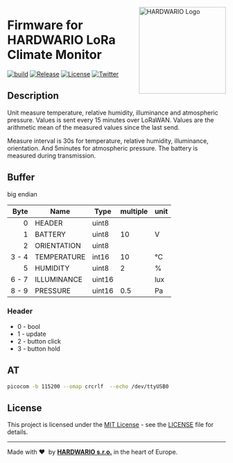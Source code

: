 <a href="https://www.hardwario.com/"><img src="https://www.hardwario.com/ci/assets/hw-logo.svg" width="200" alt="HARDWARIO Logo" align="right"></a>

# Firmware for HARDWARIO LoRa Climate Monitor

[![build](https://github.com/hardwario/twr-lora-climate-monitor/actions/workflows/main.yml/badge.svg)](https://github.com/hardwario/twr-lora-climate-monitor/actions/workflows/main.yml)
[![Release](https://img.shields.io/github/release/hardwario/twr-lora-climate-monitor.svg)](https://github.com/hardwario/twr-lora-climate-monitor/releases)
[![License](https://img.shields.io/github/license/hardwario/twr-lora-climate-monitor.svg)](https://github.com/hardwario/twr-lora-climate-monitor/blob/master/LICENSE)
[![Twitter](https://img.shields.io/twitter/follow/hardwario_en.svg?style=social&label=Follow)](https://twitter.com/hardwario_en)

## Description

Unit measure temperature, relative humidity, illuminance and atmospheric pressure.
Values is sent every 15 minutes over LoRaWAN. Values are the arithmetic mean of the measured values since the last send.

Measure interval is 30s for temperature, relative humidity, illuminance, orientation. And 5minutes for atmospheric pressure.
The battery is measured during transmission.

## Buffer
big endian

| Byte    | Name        | Type   | multiple | unit
| ------: | ----------- | ------ | -------- | -------
|       0 | HEADER      | uint8  |          |
|       1 | BATTERY     | uint8  | 10       | V
|       2 | ORIENTATION | uint8  |          |
|  3 -  4 | TEMPERATURE | int16  | 10       | °C
|       5 | HUMIDITY    | uint8  | 2        | %
|  6 -  7 | ILLUMINANCE | uint16 |          | lux
|  8 -  9 | PRESSURE    | uint16 | 0.5      | Pa

### Header

* 0 - bool
* 1 - update
* 2 - button click
* 3 - button hold

## AT

```sh
picocom -b 115200 --omap crcrlf  --echo /dev/ttyUSB0
```

## License

This project is licensed under the [MIT License](https://opensource.org/licenses/MIT/) - see the [LICENSE](LICENSE) file for details.

---

Made with &#x2764;&nbsp; by [**HARDWARIO s.r.o.**](https://www.hardwario.com/) in the heart of Europe.
